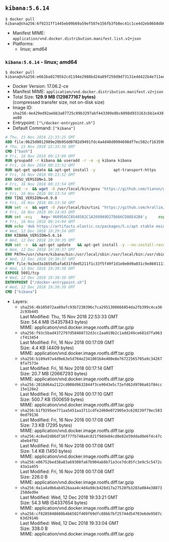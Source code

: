 ## `kibana:5.6.14`

```console
$ docker pull kibana@sha256:6f9231ff1445eb09b69a59ef587e156fb3fb8ec41c1ce4d2eb86b8db61c5345f
```

-	Manifest MIME: `application/vnd.docker.distribution.manifest.list.v2+json`
-	Platforms:
	-	linux; amd64

### `kibana:5.6.14` - linux; amd64

```console
$ docker pull kibana@sha256:e661ba02705b2cd1194e2988bd24a89f259d9d73131edd422b4e711ee9d3519a
```

-	Docker Version: 17.06.2-ce
-	Manifest MIME: `application/vnd.docker.distribution.manifest.v2+json`
-	Total Size: **129.9 MB (129877167 bytes)**  
	(compressed transfer size, not on-disk size)
-	Image ID: `sha256:4e429ed92aebb3a87725c09b3297abf443309e8bc6098d933163cbb1e438ae80`
-	Entrypoint: `["\/docker-entrypoint.sh"]`
-	Default Command: `["kibana"]`

```dockerfile
# Thu, 15 Nov 2018 22:33:25 GMT
ADD file:0b25d0012989e20b95dd0702d9491fdc4a4d40d0994690df7ec502cf163590fe in / 
# Thu, 15 Nov 2018 22:33:36 GMT
CMD ["bash"]
# Fri, 16 Nov 2018 00:13:09 GMT
RUN groupadd -r kibana && useradd -r -m -g kibana kibana
# Fri, 16 Nov 2018 00:13:52 GMT
RUN apt-get update && apt-get install -y 		apt-transport-https 		ca-certificates 		wget 		libfontconfig 		libfreetype6 	--no-install-recommends && rm -rf /var/lib/apt/lists/*
# Fri, 16 Nov 2018 00:13:52 GMT
ENV GOSU_VERSION=1.10
# Fri, 16 Nov 2018 00:13:54 GMT
RUN set -x 	&& wget -O /usr/local/bin/gosu "https://github.com/tianon/gosu/releases/download/$GOSU_VERSION/gosu-$(dpkg --print-architecture)" 	&& wget -O /usr/local/bin/gosu.asc "https://github.com/tianon/gosu/releases/download/$GOSU_VERSION/gosu-$(dpkg --print-architecture).asc" 	&& export GNUPGHOME="$(mktemp -d)" 	&& gpg --batch --keyserver ha.pool.sks-keyservers.net --recv-keys B42F6819007F00F88E364FD4036A9C25BF357DD4 	&& gpg --batch --verify /usr/local/bin/gosu.asc /usr/local/bin/gosu 	&& rm -rf "$GNUPGHOME" /usr/local/bin/gosu.asc 	&& chmod +x /usr/local/bin/gosu 	&& gosu nobody true
# Fri, 16 Nov 2018 00:13:54 GMT
ENV TINI_VERSION=v0.9.0
# Fri, 16 Nov 2018 00:13:56 GMT
RUN set -x 	&& wget -O /usr/local/bin/tini "https://github.com/krallin/tini/releases/download/$TINI_VERSION/tini" 	&& wget -O /usr/local/bin/tini.asc "https://github.com/krallin/tini/releases/download/$TINI_VERSION/tini.asc" 	&& export GNUPGHOME="$(mktemp -d)" 	&& gpg --batch --keyserver ha.pool.sks-keyservers.net --recv-keys 6380DC428747F6C393FEACA59A84159D7001A4E5 	&& gpg --batch --verify /usr/local/bin/tini.asc /usr/local/bin/tini 	&& rm -rf "$GNUPGHOME" /usr/local/bin/tini.asc 	&& chmod +x /usr/local/bin/tini 	&& tini -h
# Fri, 16 Nov 2018 00:14:03 GMT
RUN set -ex; 	key='46095ACC8548582C1A2699A9D27D666CD88E42B4'; 	export GNUPGHOME="$(mktemp -d)"; 	gpg --batch --keyserver ha.pool.sks-keyservers.net --recv-keys "$key"; 	gpg --batch --export "$key" > /etc/apt/trusted.gpg.d/elastic.gpg; 	rm -rf "$GNUPGHOME"; 	apt-key list
# Fri, 16 Nov 2018 00:14:04 GMT
RUN echo 'deb https://artifacts.elastic.co/packages/5.x/apt stable main' > /etc/apt/sources.list.d/kibana.list
# Wed, 12 Dec 2018 19:29:54 GMT
ENV KIBANA_VERSION=5.6.14
# Wed, 12 Dec 2018 19:30:35 GMT
RUN set -x 	&& apt-get update 	&& apt-get install -y --no-install-recommends kibana=$KIBANA_VERSION 	&& rm -rf /var/lib/apt/lists/* 		&& sed -ri "s!^(\#\s*)?(server\.host:).*!\2 '0.0.0.0'!" /etc/kibana/kibana.yml 	&& grep -q "^server\.host: '0.0.0.0'\$" /etc/kibana/kibana.yml 		&& sed -ri "s!^(\#\s*)?(elasticsearch\.url:).*!\2 'http://elasticsearch:9200'!" /etc/kibana/kibana.yml 	&& grep -q "^elasticsearch\.url: 'http://elasticsearch:9200'\$" /etc/kibana/kibana.yml
# Wed, 12 Dec 2018 19:30:37 GMT
ENV PATH=/usr/share/kibana/bin:/usr/local/sbin:/usr/local/bin:/usr/sbin:/usr/bin:/sbin:/bin
# Wed, 12 Dec 2018 19:30:37 GMT
COPY file:9a3ed3a1655d5afa631fded5211f1c33f5f49f1d1e0e0d9a031c9e8601111f05 in / 
# Wed, 12 Dec 2018 19:30:38 GMT
EXPOSE 5601/tcp
# Wed, 12 Dec 2018 19:30:38 GMT
ENTRYPOINT ["/docker-entrypoint.sh"]
# Wed, 12 Dec 2018 19:30:39 GMT
CMD ["kibana"]
```

-	Layers:
	-	`sha256:4b105072aa89afc93b7238396c7ca2951308666854da2fb399c4ca362c93b445`  
		Last Modified: Thu, 15 Nov 2018 22:53:33 GMT  
		Size: 54.4 MB (54357843 bytes)  
		MIME: application/vnd.docker.image.rootfs.diff.tar.gzip
	-	`sha256:f93c5bad4372797d58488732d3cc2aa019b2c1add249ce681d7fa963cf413454`  
		Last Modified: Fri, 16 Nov 2018 00:17:09 GMT  
		Size: 4.4 KB (4409 bytes)  
		MIME: application/vnd.docker.image.rootfs.diff.tar.gzip
	-	`sha256:b109a97a4d9e63e5d704e2341001b4e480e8e76722565705a9c342678fa7573e`  
		Last Modified: Fri, 16 Nov 2018 00:17:14 GMT  
		Size: 20.7 MB (20667293 bytes)  
		MIME: application/vnd.docker.image.rootfs.diff.tar.gzip
	-	`sha256:2018d64a2122cd008d9632844f3ce9043e5c72efd62d9706a01f84cc15e128e2`  
		Last Modified: Fri, 16 Nov 2018 00:17:10 GMT  
		Size: 500.7 KB (500659 bytes)  
		MIME: application/vnd.docker.image.rootfs.diff.tar.gzip
	-	`sha256:b1f9295ee771aa5451aa3711cdfe2d60e072905e3c620239f79ec5830ed79136`  
		Last Modified: Fri, 16 Nov 2018 00:17:08 GMT  
		Size: 7.3 KB (7295 bytes)  
		MIME: application/vnd.docker.image.rootfs.diff.tar.gzip
	-	`sha256:4c8ed2d86df16f77fb748a4c821f9dde84cd8e82e59ddad8e6f4c47cabeb4f92`  
		Last Modified: Fri, 16 Nov 2018 00:17:08 GMT  
		Size: 1.4 KB (1450 bytes)  
		MIME: application/vnd.docker.image.rootfs.diff.tar.gzip
	-	`sha256:e06752bed38a83a69308fa67b904ab8b71a3ce7dc85fc3e9c5c5472c43a1a455`  
		Last Modified: Fri, 16 Nov 2018 00:17:08 GMT  
		Size: 226.0 B  
		MIME: application/vnd.docker.image.rootfs.diff.tar.gzip
	-	`sha256:0a1a4a9b6ab452baaa4c4d4a98cb428d17a27528fb3283a084e38873258ded9e`  
		Last Modified: Wed, 12 Dec 2018 19:33:21 GMT  
		Size: 54.3 MB (54337654 bytes)  
		MIME: application/vnd.docker.image.rootfs.diff.tar.gzip
	-	`sha256:cf8285048608b4b6502f409f69dfc88bb7bf25744d54703e6de9507c63d2914b`  
		Last Modified: Wed, 12 Dec 2018 19:33:04 GMT  
		Size: 338.0 B  
		MIME: application/vnd.docker.image.rootfs.diff.tar.gzip

